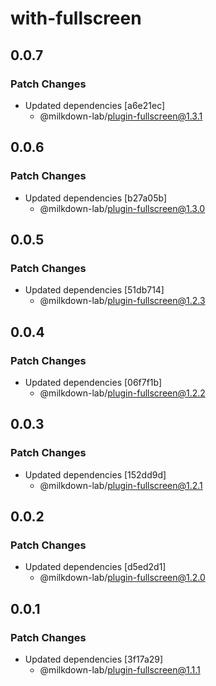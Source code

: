 # with-fullscreen

## 0.0.7

### Patch Changes

- Updated dependencies [a6e21ec]
  - @milkdown-lab/plugin-fullscreen@1.3.1

## 0.0.6

### Patch Changes

- Updated dependencies [b27a05b]
  - @milkdown-lab/plugin-fullscreen@1.3.0

## 0.0.5

### Patch Changes

- Updated dependencies [51db714]
  - @milkdown-lab/plugin-fullscreen@1.2.3

## 0.0.4

### Patch Changes

- Updated dependencies [06f7f1b]
  - @milkdown-lab/plugin-fullscreen@1.2.2

## 0.0.3

### Patch Changes

- Updated dependencies [152dd9d]
  - @milkdown-lab/plugin-fullscreen@1.2.1

## 0.0.2

### Patch Changes

- Updated dependencies [d5ed2d1]
  - @milkdown-lab/plugin-fullscreen@1.2.0

## 0.0.1

### Patch Changes

- Updated dependencies [3f17a29]
  - @milkdown-lab/plugin-fullscreen@1.1.1
